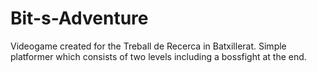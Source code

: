 # Bit-s-Adventure
Videogame created for the Treball de Recerca in Batxillerat. Simple platformer which consists of two levels including a bossfight at the end.
